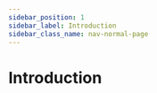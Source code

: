 ```yaml
---
sidebar_position: 1
sidebar_label: Introduction
sidebar_class_name: nav-normal-page
---
```


# Introduction
